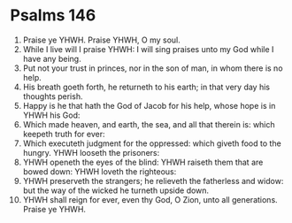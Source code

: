 ﻿# Psalms 146
1. Praise ye YHWH. Praise YHWH, O my soul. 
2. While I live will I praise YHWH: I will sing praises unto my God while I have any being. 
3. Put not your trust in princes, nor in the son of man, in whom there is no help. 
4. His breath goeth forth, he returneth to his earth; in that very day his thoughts perish. 
5. Happy is he that hath the God of Jacob for his help, whose hope is in YHWH his God: 
6. Which made heaven, and earth, the sea, and all that therein is: which keepeth truth for ever: 
7. Which executeth judgment for the oppressed: which giveth food to the hungry. YHWH looseth the prisoners: 
8. YHWH openeth the eyes of the blind: YHWH raiseth them that are bowed down: YHWH loveth the righteous: 
9. YHWH preserveth the strangers; he relieveth the fatherless and widow: but the way of the wicked he turneth upside down. 
10. YHWH shall reign for ever, even thy God, O Zion, unto all generations. Praise ye YHWH. 
